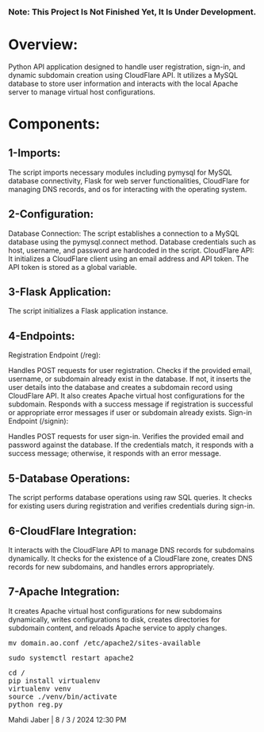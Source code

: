 ### Note: This Project Is Not Finished Yet, It Is Under Development.

# Overview:
Python API application designed to handle user registration, sign-in, and dynamic subdomain creation using CloudFlare API. It utilizes a MySQL database to store user information and interacts with the local Apache server to manage virtual host configurations.

# Components:
## 1-Imports:

The script imports necessary modules including pymysql for MySQL database connectivity, Flask for web server functionalities, CloudFlare for managing DNS records, and os for interacting with the operating system.
## 2-Configuration:

Database Connection: The script establishes a connection to a MySQL database using the pymysql.connect method. Database credentials such as host, username, and password are hardcoded in the script.
CloudFlare API: It initializes a CloudFlare client using an email address and API token. The API token is stored as a global variable.
## 3-Flask Application:

The script initializes a Flask application instance.
## 4-Endpoints:

Registration Endpoint (/reg):

Handles POST requests for user registration.
Checks if the provided email, username, or subdomain already exist in the database. If not, it inserts the user details into the database and creates a subdomain record using CloudFlare API. It also creates Apache virtual host configurations for the subdomain.
Responds with a success message if registration is successful or appropriate error messages if user or subdomain already exists.
Sign-in Endpoint (/signin):

Handles POST requests for user sign-in.
Verifies the provided email and password against the database. If the credentials match, it responds with a success message; otherwise, it responds with an error message.
## 5-Database Operations:

The script performs database operations using raw SQL queries. It checks for existing users during registration and verifies credentials during sign-in.
## 6-CloudFlare Integration:

It interacts with the CloudFlare API to manage DNS records for subdomains dynamically. It checks for the existence of a CloudFlare zone, creates DNS records for new subdomains, and handles errors appropriately.
## 7-Apache Integration:

It creates Apache virtual host configurations for new subdomains dynamically, writes configurations to disk, creates directories for subdomain content, and reloads Apache service to apply changes.







<pre>
mv domain.ao.conf /etc/apache2/sites-available
</pre>

<pre>
sudo systemctl restart apache2 
</pre>

<pre>
cd /
pip install virtualenv
virtualenv venv
source ./venv/bin/activate
python reg.py 
</pre>




Mahdi Jaber | 8 / 3 / 2024 12:30 PM
